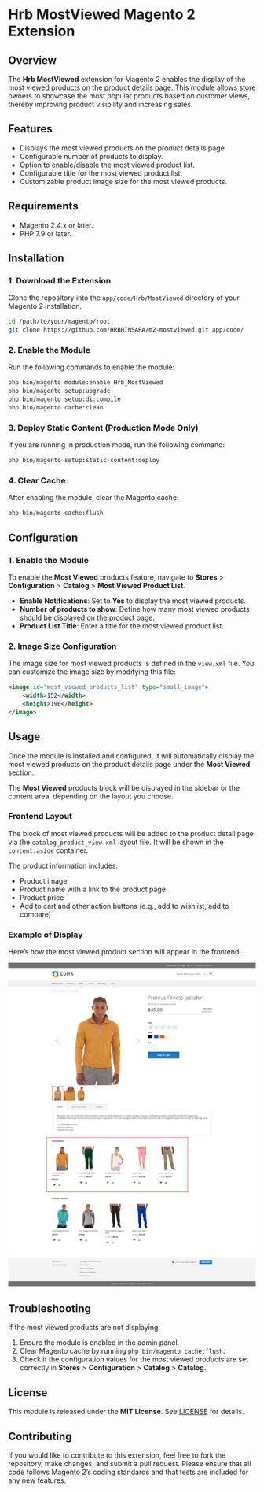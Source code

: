 # Hrb MostViewed Magento 2 Extension

## Overview

The **Hrb MostViewed** extension for Magento 2 enables the display of the most viewed products on the product details page. This module allows store owners to showcase the most popular products based on customer views, thereby improving product visibility and increasing sales.

## Features

- Displays the most viewed products on the product details page.
- Configurable number of products to display.
- Option to enable/disable the most viewed product list.
- Configurable title for the most viewed product list.
- Customizable product image size for the most viewed products.

## Requirements

- Magento 2.4.x or later.
- PHP 7.9 or later.

## Installation

### 1. Download the Extension

Clone the repository into the `app/code/Hrb/MostViewed` directory of your Magento 2 installation.

```bash
cd /path/to/your/magento/root
git clone https://github.com/HRBHINSARA/m2-mostviewed.git app/code/
```

### 2. Enable the Module

Run the following commands to enable the module:

```bash
php bin/magento module:enable Hrb_MostViewed
php bin/magento setup:upgrade
php bin/magento setup:di:compile
php bin/magento cache:clean
```

### 3. Deploy Static Content (Production Mode Only)

If you are running in production mode, run the following command:

```bash
php bin/magento setup:static-content:deploy
```

### 4. Clear Cache

After enabling the module, clear the Magento cache:

```bash
php bin/magento cache:flush
```

## Configuration

### 1. Enable the Module

To enable the **Most Viewed** products feature, navigate to **Stores** > **Configuration** > **Catalog** > **Most Viewed Product List**.

- **Enable Notifications**: Set to **Yes** to display the most viewed products.
- **Number of products to show**: Define how many most viewed products should be displayed on the product page.
- **Product List Title**: Enter a title for the most viewed product list.

### 2. Image Size Configuration

The image size for most viewed products is defined in the `view.xml` file. You can customize the image size by modifying this file:

```xml
<image id="most_viewed_products_list" type="small_image">
    <width>152</width>
    <height>190</height>
</image>
```

## Usage

Once the module is installed and configured, it will automatically display the most viewed products on the product details page under the **Most Viewed** section. 

The **Most Viewed** products block will be displayed in the sidebar or the content area, depending on the layout you choose.

### Frontend Layout

The block of most viewed products will be added to the product detail page via the `catalog_product_view.xml` layout file. It will be shown in the `content.aside` container.

The product information includes:
- Product image
- Product name with a link to the product page
- Product price
- Add to cart and other action buttons (e.g., add to wishlist, add to compare)

### Example of Display

Here’s how the most viewed product section will appear in the frontend:

![Most Viewed Products](demo/pdp_mostviewed.png)

## Troubleshooting

If the most viewed products are not displaying:

1. Ensure the module is enabled in the admin panel.
2. Clear Magento cache by running `php bin/magento cache:flush`.
3. Check if the configuration values for the most viewed products are set correctly in **Stores** > **Configuration** > **Catalog** > **Catalog**.

## License

This module is released under the **MIT License**. See [LICENSE](LICENSE.md) for details.

## Contributing

If you would like to contribute to this extension, feel free to fork the repository, make changes, and submit a pull request. Please ensure that all code follows Magento 2’s coding standards and that tests are included for any new features.

